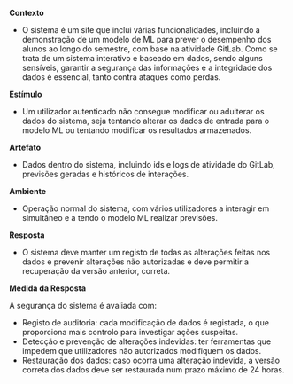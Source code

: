 **Contexto**

- O sistema é um site que inclui várias funcionalidades, incluindo a demonstração de um modelo de ML para prever o desempenho dos alunos ao longo do semestre, com base na atividade GitLab. Como se trata de um sistema interativo e baseado em dados, sendo alguns sensíveis, garantir a segurança das informações e a integridade dos dados é essencial, tanto contra ataques como perdas.

**Estímulo**

- Um utilizador autenticado não consegue modificar ou adulterar os dados do sistema, seja tentando alterar os dados de entrada para o modelo ML ou tentando modificar os resultados armazenados.

**Artefato**

- Dados dentro do sistema, incluindo ids e logs de atividade do GitLab, previsões geradas e históricos de interações.

**Ambiente**

- Operação normal do sistema, com vários utilizadores a interagir em simultâneo e a tendo o modelo ML realizar previsões.

**Resposta**

- O sistema deve manter um registo de todas as alterações feitas nos dados e prevenir alterações não autorizadas e deve permitir a recuperação da versão anterior, correta.

**Medida da Resposta**

A segurança do sistema é avaliada com:
- Registo de auditoria: cada modificação de dados é registada, o que proporciona mais controlo para investigar ações suspeitas.
- Detecção e prevenção de alterações indevidas: ter ferramentas que impedem que utilizadores não autorizados modifiquem os dados.
- Restauração dos dados: caso ocorra uma alteração indevida, a versão correta dos dados deve ser restaurada num prazo máximo de 24 horas.